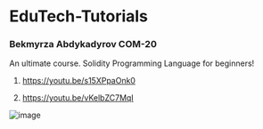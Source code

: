 # EduTech-Tutorials
### Bekmyrza Abdykadyrov COM-20
An ultimate course. Solidity Programming Language for beginners!

1) https://youtu.be/s15XPpaOnk0

2) https://youtu.be/vKelbZC7MqI

![image](https://github.com/Bekmyrzapro/EduTech-Tutorials/assets/74038682/b636f461-77e3-4a36-abb7-a849beff5c81)
